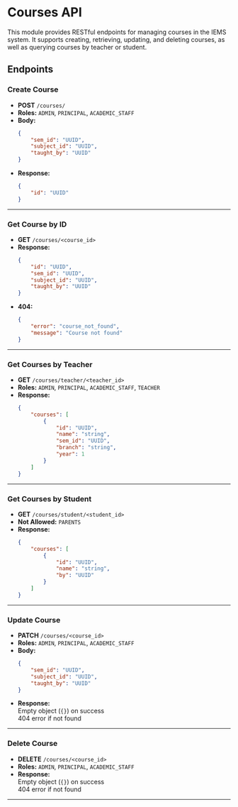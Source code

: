 # Courses API

This module provides RESTful endpoints for managing courses in the IEMS system. It supports creating, retrieving, updating, and deleting courses, as well as querying courses by teacher or student.

## Endpoints

### Create Course

- **POST** `/courses/`
- **Roles:** `ADMIN`, `PRINCIPAL`, `ACADEMIC_STAFF`
- **Body:**  
    ```json
    {
        "sem_id": "UUID",
        "subject_id": "UUID",
        "taught_by": "UUID"
    }
    ```
- **Response:**  
    ```json
    {
        "id": "UUID"
    }
    ```

---

### Get Course by ID

- **GET** `/courses/<course_id>`
- **Response:**  
    ```json
    {
        "id": "UUID",
        "sem_id": "UUID",
        "subject_id": "UUID",
        "taught_by": "UUID"
    }
    ```
- **404:**  
    ```json
    {
        "error": "course_not_found",
        "message": "Course not found"
    }
    ```

---

### Get Courses by Teacher

- **GET** `/courses/teacher/<teacher_id>`
- **Roles:** `ADMIN`, `PRINCIPAL`, `ACADEMIC_STAFF`, `TEACHER`
- **Response:**  
    ```json
    {
        "courses": [
            {
                "id": "UUID",
                "name": "string",
                "sem_id": "UUID",
                "branch": "string",
                "year": 1
            }
        ]
    }
    ```

---

### Get Courses by Student

- **GET** `/courses/student/<student_id>`
- **Not Allowed:** `PARENTS`
- **Response:**  
    ```json
    {
        "courses": [
            {
                "id": "UUID",
                "name": "string",
                "by": "UUID"
            }
        ]
    }
    ```

---

### Update Course

- **PATCH** `/courses/<course_id>`
- **Roles:** `ADMIN`, `PRINCIPAL`, `ACADEMIC_STAFF`
- **Body:**  
    ```json
    {
        "sem_id": "UUID",
        "subject_id": "UUID",
        "taught_by": "UUID"
    }
    ```
- **Response:**  
    Empty object (`{}`) on success  
    404 error if not found

---

### Delete Course

- **DELETE** `/courses/<course_id>`
- **Roles:** `ADMIN`, `PRINCIPAL`, `ACADEMIC_STAFF`
- **Response:**  
    Empty object (`{}`) on success  
    404 error if not found

---
